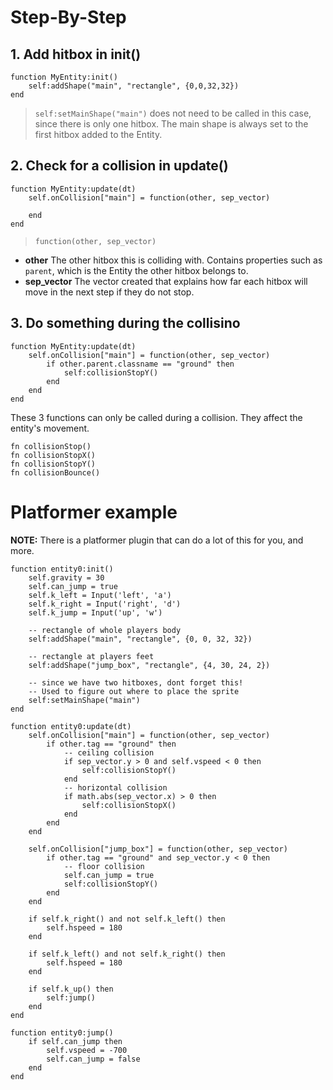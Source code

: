 # Step-By-Step
## 1. Add hitbox in init()
```
function MyEntity:init()
    self:addShape("main", "rectangle", {0,0,32,32})
end
```
> `self:setMainShape("main")` does not need to be called in this case, since there is only one hitbox. The main shape is always set to the first hitbox added to the Entity.

## 2. Check for a collision in update()
```
function MyEntity:update(dt)
    self.onCollision["main"] = function(other, sep_vector)

    end
end
```
> `function(other, sep_vector)`

* **other** The other hitbox this is colliding with. Contains properties such as `parent`, which is the Entity the other hitbox belongs to.
* **sep_vector** The vector created that explains how far each hitbox will move in the next step if they do not stop.

## 3. Do something during the collisino
```
function MyEntity:update(dt)
    self.onCollision["main"] = function(other, sep_vector)
        if other.parent.classname == "ground" then
            self:collisionStopY()
        end
    end
end
```
These 3 functions can only be called during a collision. They affect the entity's movement.
```
fn collisionStop()
fn collisionStopX()
fn collisionStopY()
fn collisionBounce()
```

# Platformer example

**NOTE:** There is a platformer plugin that can do a lot of this for you, and more.
```
function entity0:init()
	self.gravity = 30
	self.can_jump = true
	self.k_left = Input('left', 'a')
	self.k_right = Input('right', 'd')
	self.k_jump = Input('up', 'w')
    
    -- rectangle of whole players body
	self:addShape("main", "rectangle", {0, 0, 32, 32})	

    -- rectangle at players feet	
	self:addShape("jump_box", "rectangle", {4, 30, 24, 2})

    -- since we have two hitboxes, dont forget this! 
    -- Used to figure out where to place the sprite
	self:setMainShape("main")								
end

function entity0:update(dt)
	self.onCollision["main"] = function(other, sep_vector)
		if other.tag == "ground" then
			-- ceiling collision
            if sep_vector.y > 0 and self.vspeed < 0 then
                self:collisionStopY()
            end
            -- horizontal collision
            if math.abs(sep_vector.x) > 0 then
                self:collisionStopX() 
            end
		end
	end

	self.onCollision["jump_box"] = function(other, sep_vector)
        if other.tag == "ground" and sep_vector.y < 0 then
            -- floor collision
            self.can_jump = true 
        	self:collisionStopY()
        end 
    end

    if self.k_right() and not self.k_left() then
    	self.hspeed = 180
    end

    if self.k_left() and not self.k_right() then
    	self.hspeed = 180
    end

    if self.k_up() then
    	self:jump()
    end
end

function entity0:jump()
	if self.can_jump then
        self.vspeed = -700
        self.can_jump = false
    end	
end
```